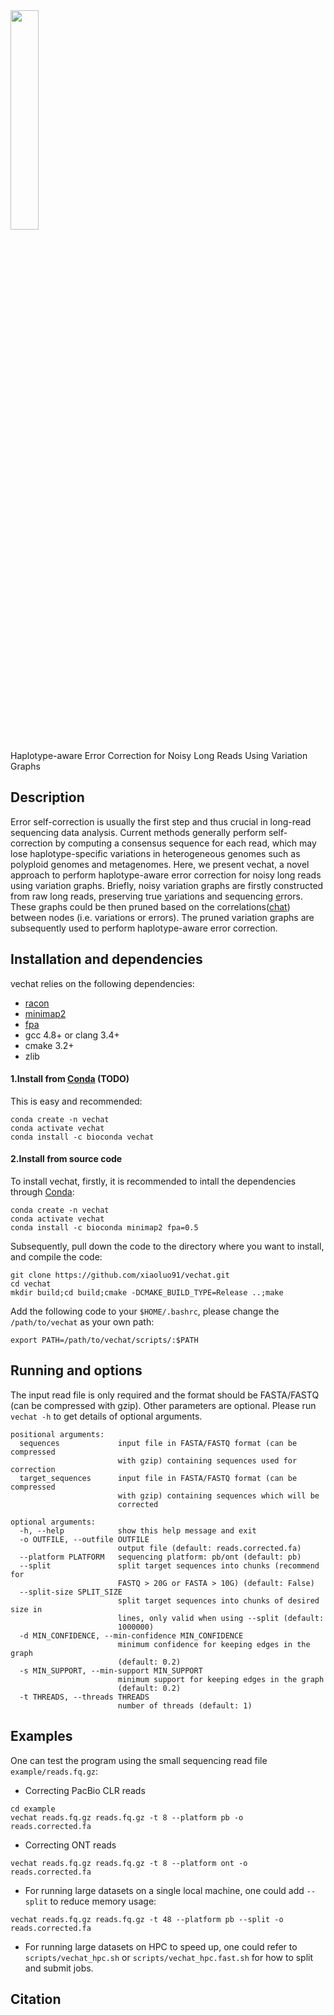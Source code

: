 
<!-- ![Aaron Swartz](https://raw.githubusercontent.com/xiaoluo91/vechat/master/logo2.png) -->

<img src=https://raw.githubusercontent.com/xiaoluo91/vechat/master/logo2.png width=30% />

Haplotype-aware Error Correction for Noisy Long Reads Using Variation Graphs

## Description

Error self-correction is usually the first step and thus crucial in long-read sequencing data analysis. Current methods generally perform self-correction by computing a consensus sequence for each read, which may lose haplotype-specific variations in  heterogeneous genomes such as polyploid genomes and metagenomes. Here, we present vechat, a novel approach to perform haplotype-aware error correction for noisy long reads using variation graphs. Briefly, noisy variation graphs are firstly constructed from raw long reads, preserving true [v]()ariations and sequencing [e]()rrors. These graphs could be then pruned based on the correlations([chat]()) between nodes (i.e. variations or errors). The pruned variation graphs are subsequently used to perform haplotype-aware error correction.

## Installation and dependencies
vechat relies on the following dependencies:
- [racon](https://github.com/lbcb-sci/racon)
- [minimap2](https://github.com/lh3/minimap2)
- [fpa](https://github.com/natir/fpa)
- gcc 4.8+ or clang 3.4+
- cmake 3.2+
- zlib

#### 1.Install from [Conda](https://docs.conda.io/en/latest/) (TODO)
This is easy and recommended:
```
conda create -n vechat
conda activate vechat
conda install -c bioconda vechat
```

#### 2.Install from source code
To install vechat, firstly, it is recommended to intall the dependencies through [Conda](https://docs.conda.io/en/latest/):
```
conda create -n vechat
conda activate vechat
conda install -c bioconda minimap2 fpa=0.5
```

Subsequently, pull down the code to the directory where you want to install, and compile the code:
```
git clone https://github.com/xiaoluo91/vechat.git
cd vechat
mkdir build;cd build;cmake -DCMAKE_BUILD_TYPE=Release ..;make
```

Add the following code to your `$HOME/.bashrc`, please change the `/path/to/vechat` as your own path:
```
export PATH=/path/to/vechat/scripts/:$PATH
```

## Running and options

The input read file is only required and the format should be FASTA/FASTQ (can be compressed with gzip). Other parameters are optional.
Please run `vechat -h` to get details of optional arguments. 

```
positional arguments:
  sequences             input file in FASTA/FASTQ format (can be compressed
                        with gzip) containing sequences used for correction
  target_sequences      input file in FASTA/FASTQ format (can be compressed
                        with gzip) containing sequences which will be
                        corrected

optional arguments:
  -h, --help            show this help message and exit
  -o OUTFILE, --outfile OUTFILE
                        output file (default: reads.corrected.fa)
  --platform PLATFORM   sequencing platform: pb/ont (default: pb)
  --split               split target sequences into chunks (recommend for
                        FASTQ > 20G or FASTA > 10G) (default: False)
  --split-size SPLIT_SIZE
                        split target sequences into chunks of desired size in
                        lines, only valid when using --split (default:
                        1000000)
  -d MIN_CONFIDENCE, --min-confidence MIN_CONFIDENCE
                        minimum confidence for keeping edges in the graph
                        (default: 0.2)
  -s MIN_SUPPORT, --min-support MIN_SUPPORT
                        minimum support for keeping edges in the graph
                        (default: 0.2)
  -t THREADS, --threads THREADS
                        number of threads (default: 1)
```

## Examples
One can test the program using the small sequencing read file `example/reads.fq.gz`:

- Correcting PacBio CLR reads
```
cd example
vechat reads.fq.gz reads.fq.gz -t 8 --platform pb -o reads.corrected.fa 
```
- Correcting ONT reads
```
vechat reads.fq.gz reads.fq.gz -t 8 --platform ont -o reads.corrected.fa 
```

- For running large datasets on a single local machine, one could add `--split` to reduce memory usage:
```
vechat reads.fq.gz reads.fq.gz -t 48 --platform pb --split -o reads.corrected.fa 
```


- For running large datasets on HPC to speed up, one could refer to `scripts/vechat_hpc.sh` or `scripts/vechat_hpc.fast.sh` for how to split and submit jobs.


## Citation
